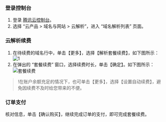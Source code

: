 ### 登录控制台

1. 登录 [腾讯云控制台](https://console.cloud.tencent.com)。
2. 选择 “云产品 > 域名与网站 > 云解析”，进入 “域名解析列表” 页面。

### 云解析续费
1. 在待续费的域名行中，单击【更多】，选择【解析套餐续费】，如下图所示：
![1](https://main.qcloudimg.com/raw/99843dfe843865f327d5e7271356ca62.png)
2. 在弹出的 “套餐续费” 窗口，选择续费时长，单击【确定】。如下图所示：
![套餐续费](https://main.qcloudimg.com/raw/f8087ec2d0fb597fb5c24a82c3989b64.png)
>!在账户余额充足的情况下，也可单击【更多】，选择【设置自动续费】，避免因续费不及时给您带来的不便。  

### 订单支付
核对信息，单击【确认购买】，继续完成订单的支付，即可完成套餐续费。
